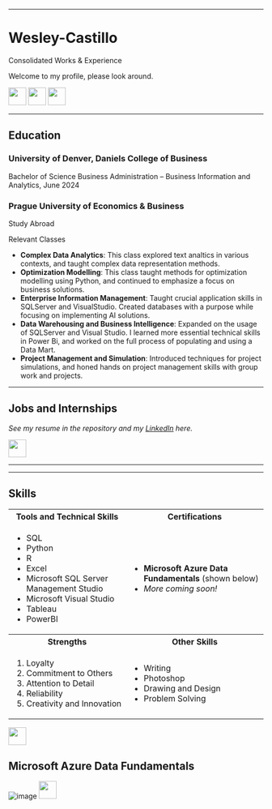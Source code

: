 <a name="top"></a>
<hr>

# Wesley-Castillo
Consolidated Works &amp; Experience

Welcome to my profile, please look around.

[<img src="https://user-images.githubusercontent.com/91146906/162140860-bfb69654-5603-49bd-a7a1-a836ab1c772c.svg" height="35"/>](#education)
[<img src="https://user-images.githubusercontent.com/91146906/162140921-207cd392-cfe5-40e6-a84e-0a16e19e405a.svg" height="35"/>](#profExp)
[<img src="https://user-images.githubusercontent.com/91146906/162140965-cf707805-9abd-43f7-8314-4f96794c44dc.svg" height="35"/>](#skills)

<a name="education"></a>
<hr>

## Education
### University of Denver, Daniels College of Business
Bachelor of Science Business Administration – Business Information and Analytics, June 2024


### Prague University of Economics & Business
Study Abroad


Relevant Classes

<ul>
  <li><b>Complex Data Analytics</b>: This class explored text analtics in various contexts, and taught complex data representation methods.</li>
  <li><b>Optimization Modelling</b>: This class taught methods for optimization modelling using Python, and continued to emphasize a focus on business solutions.</li>
  <li><b>Enterprise Information Management</b>: Taught crucial application skills in SQLServer and VisualStudio. Created databases with a purpose while focusing on implementing AI solutions.</li>
  <li><b>Data Warehousing and Business Intelligence</b>: Expanded on the usage of SQLServer and Visual Studio. I learned more essential technical skills in Power Bi, and worked on the full process of populating and using a Data Mart.</li>
  <li><b>Project Management and Simulation</b>: Introduced techniques for project simulations, and honed hands on project management skills with group work and projects.</li>
</ul>

<a name="profExp"></a>
<hr>

## Jobs and Internships
<i>See my resume in the repository and my [LinkedIn](https://www.linkedin.com/in/wesley-castillo-80524a271/) here.</i>

[<img src="https://user-images.githubusercontent.com/91146906/152072378-b0168a2d-e85c-47c6-a272-fcfb3f6a44ae.svg" height="35"/>](#top)

<a name="skills"></a>
<hr>

<a name="skills"></a>
<hr>

## Skills

<table>
  <tr>
    <th>Tools and Technical Skills</th>
    <th>Certifications</th>
  </tr>
  <tr>
    <td>
     <ul>
        <li>SQL</li>
        <li>Python</li>
        <li>R</li>
        <li>Excel</li>
        <li>Microsoft SQL Server Management Studio</li>
        <li>Microsoft Visual Studio</li>
        <li>Tableau</li>
       <li>PowerBI</li>
      </ul>
    </td>
    <td>
     <ul>
        <li><b>Microsoft Azure Data Fundamentals</b> (shown below)</li>
        <li><i>More coming soon!<i></li>
      </ul>
    </td>
  </tr>
  <tr>
    <th>Strengths</th>
    <th>Other Skills</th>
 </tr>
 <tr>
   <td>
     <ol>
        <li>Loyalty</li>
        <li>Commitment to Others</li>
        <li>Attention to Detail</li>
        <li>Reliability</li>
        <li>Creativity and Innovation</li>
     </ol>
   </td>
   <td>
     <ul>
        <li>Writing</li>
        <li>Photoshop</li>
        <li>Drawing and Design</li>
       <li>Problem Solving</li>
     </ul>
   </td>
 </tr>
</table>

[<img src="https://user-images.githubusercontent.com/91146906/152072378-b0168a2d-e85c-47c6-a272-fcfb3f6a44ae.svg" height="35"/>](#top)

## Microsoft Azure Data Fundamentals

![image](https://github.com/wescast27/Wesley-Castillo/assets/162179914/b5daf4af-412f-4664-8e0b-1570ee60501c)
[<img src="https://user-images.githubusercontent.com/91146906/152072378-b0168a2d-e85c-47c6-a272-fcfb3f6a44ae.svg" height="35"/>](#top)
